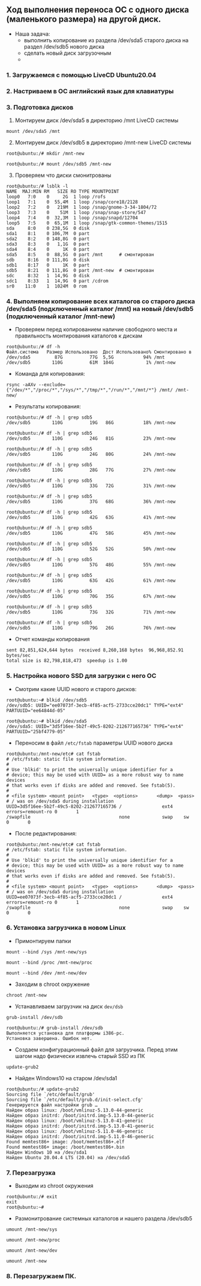 ## Ход выполнения переноса ОС с одного диска (маленького размера) на другой диск.

* Наша задача: 
  * выполнить копирование из раздела /dev/sda5 старого диска на раздел /dev/sdb5 нового диска
  * сделать новый диск загрузочным
  * 
### 1. Загружаемся с помощью LiveCD Ubuntu20.04
### 2. Настриваем в ОС английский язык для клавиатуры
### 3. Подготовка дисков
1. Монтируем диск /dev/sda5 в директорию /mnt LiveCD системы
```
mount /dev/sda5 /mnt
```
2. Монтируем диск /dev/sdb5 в директорию /mnt-new LiveCD системы
```
root@ubuntu:/# mkdir /mnt-new
```
```
root@ubuntu:/# mount /dev/sdb5 /mnt-new
```

3. Проверяем что диски смонитрованы
```
root@ubuntu:/# lsblk -l
NAME  MAJ:MIN RM   SIZE RO TYPE MOUNTPOINT
loop0   7:0    0     2G  1 loop /rofs
loop1   7:1    0  55,4M  1 loop /snap/core18/2128
loop2   7:2    0   219M  1 loop /snap/gnome-3-34-1804/72
loop3   7:3    0    51M  1 loop /snap/snap-store/547
loop4   7:4    0  32,3M  1 loop /snap/snapd/12704
loop5   7:5    0  65,1M  1 loop /snap/gtk-common-themes/1515
sda     8:0    0 238,5G  0 disk 
sda1    8:1    0 106,7M  0 part 
sda2    8:2    0 148,8G  0 part 
sda3    8:3    0   1,1G  0 part 
sda4    8:4    0     1K  0 part 
sda5    8:5    0  88,5G  0 part /mnt      # смонтирован
sdb     8:16   0 111,8G  0 disk 
sdb1    8:17   0     1K  0 part 
sdb5    8:21   0 111,8G  0 part /mnt-new  # смонтирован
sdc     8:32   1  14,9G  0 disk 
sdc1    8:33   1  14,9G  0 part /cdrom
sr0    11:0    1  1024M  0 rom 
```

### 4. Выполняем копирование всех каталогов со старого диска /dev/sda5 (подключенный каталог /mnt) на новый /dev/sdb5 (подключенный каталог /mnt-new)

* Проверяем перед копированием наличие свободного места и правильность монтирования каталогов к дискам
```
root@ubuntu:/# df -h
Файл.система   Размер Использовано  Дост Использовано% Cмонтировано в
/dev/sda5         87G          77G  5,5G           94% /mnt
/dev/sdb5        110G          61M  104G            1% /mnt-new

```
* Команда для копирования:
```
rsync -aAXv --exclude={"/dev/*","/proc/*","/sys/*","/tmp/*","/run/*","/mnt/*"} /mnt/ /mnt-new/
```
* Результаты копирования:
```
root@ubuntu:/# df -h | grep sdb5
/dev/sdb5        110G          19G   86G           18% /mnt-new
```
```
root@ubuntu:/# df -h | grep sdb5
/dev/sdb5        110G          24G   81G           23% /mnt-new
```
```
root@ubuntu:/# df -h | grep sdb5
/dev/sdb5        110G          24G   80G           24% /mnt-new
```
```
root@ubuntu:/# df -h | grep sdb5
/dev/sdb5        110G          28G   77G           27% /mnt-new
```
``` 
root@ubuntu:/# df -h | grep sdb5
/dev/sdb5        110G          33G   72G           31% /mnt-new
```
``` 
root@ubuntu:/# df -h | grep sdb5
/dev/sdb5        110G          37G   68G           36% /mnt-new
```
``` 
root@ubuntu:/# df -h | grep sdb5
/dev/sdb5        110G          42G   63G           41% /mnt-new
```
``` 
root@ubuntu:/# df -h | grep sdb5
/dev/sdb5        110G          47G   58G           45% /mnt-new
```
``` 
root@ubuntu:/# df -h | grep sdb5
/dev/sdb5        110G          52G   52G           50% /mnt-new
```
```
root@ubuntu:/# df -h | grep sdb5
/dev/sdb5        110G          57G   48G           55% /mnt-new
```
```
root@ubuntu:/# df -h | grep sdb5
/dev/sdb5        110G          63G   42G           61% /mnt-new
```
```
root@ubuntu:/# df -h | grep sdb5
/dev/sdb5        110G          70G   35G           67% /mnt-new
```
```
root@ubuntu:/# df -h | grep sdb5
/dev/sdb5        110G          73G   32G           71% /mnt-new
```
```
root@ubuntu:/# df -h | grep sdb5
/dev/sdb5        110G          79G   26G           76% /mnt-new

```
* Отчет команды копирования 
```
sent 82,851,624,644 bytes  received 8,260,168 bytes  96,968,852.91 bytes/sec
total size is 82,798,818,473  speedup is 1.00
```
### 5. Настройка нового SSD для загрузки с него ОС
* Смотрим какие UUID нового и старого дисков:
```
root@ubuntu:~# blkid /dev/sdb5
/dev/sdb5: UUID="ee07073f-3ecb-4f85-acf5-2733cce20dc1" TYPE="ext4" PARTUUID="ee64844d-05"
```
```
root@ubuntu:~# blkid /dev/sda5
/dev/sda5: UUID="3d5f16ee-5b2f-49c5-8202-212677165736" TYPE="ext4" PARTUUID="25bf4779-05"
```
* Переносим в файл `/etc/fstab` параметры UUID нового диска
```
root@ubuntu:/mnt-new/etc# cat fstab
# /etc/fstab: static file system information.
#
# Use 'blkid' to print the universally unique identifier for a
# device; this may be used with UUID= as a more robust way to name devices
# that works even if disks are added and removed. See fstab(5).
#
# <file system> <mount point>   <type>  <options>       <dump>  <pass>
# / was on /dev/sda5 during installation
UUID=3d5f16ee-5b2f-49c5-8202-212677165736 /               ext4    errors=remount-ro 0       1
/swapfile                                 none            swap    sw              0       0

```
* После редактирования:
```
root@ubuntu:/mnt-new/etc# cat fstab
# /etc/fstab: static file system information.
#
# Use 'blkid' to print the universally unique identifier for a
# device; this may be used with UUID= as a more robust way to name devices
# that works even if disks are added and removed. See fstab(5).
#
# <file system> <mount point>   <type>  <options>       <dump>  <pass>
# / was on /dev/sda5 during installation
UUID=ee07073f-3ecb-4f85-acf5-2733cce20dc1 /               ext4    errors=remount-ro 0       1
/swapfile                                 none            swap    sw              0       0

```
### 6. Установка загрузчика в новом Linux
* Примонтируем папки 
```
mount --bind /sys /mnt-new/sys
```
```
mount --bind /proc /mnt-new/proc
```
```
mount --bind /dev /mnt-new/dev
```
* Заходим в chroot окружение
```
chroot /mnt-new
```
* Устанавливаем загрузчик на диск `dev/dsb`
```
grub-install /dev/sdb
```
```
root@ubuntu:/# grub-install /dev/sdb
Выполняется установка для платформы i386-pc.
Установка завершена. Ошибок нет.
```
* Создаем конфигурационный файл для загрузчика. Перед этим шагом надо физически извлечь старый SSD из ПК
```
update-grub2
```
* Найден Windows10 на старом /dev/sda1
```
root@ubuntu:/# update-grub2
Sourcing file `/etc/default/grub'
Sourcing file `/etc/default/grub.d/init-select.cfg'
Генерируется файл настройки grub …
Найден образ linux: /boot/vmlinuz-5.13.0-44-generic
Найден образ initrd: /boot/initrd.img-5.13.0-44-generic
Найден образ linux: /boot/vmlinuz-5.13.0-41-generic
Найден образ initrd: /boot/initrd.img-5.13.0-41-generic
Найден образ linux: /boot/vmlinuz-5.11.0-46-generic
Найден образ initrd: /boot/initrd.img-5.11.0-46-generic
Found memtest86+ image: /boot/memtest86+.elf
Found memtest86+ image: /boot/memtest86+.bin
Найден Windows 10 на /dev/sda1
Найден Ubuntu 20.04.4 LTS (20.04) на /dev/sda5
```
### 7. Перезагрузка
* Выходим из chroot окружения
```
root@ubuntu:/# exit
exit
root@ubuntu:~#
```
* Размонитрование системных каталогов и нашего раздела /dev/sdb5
```
umount /mnt-new/sys
```
```
umount /mnt-new/proc
```
```
umount /mnt-new/dev
```
```
umount /mnt-new
```
### 8. Перезагружаем ПК.
